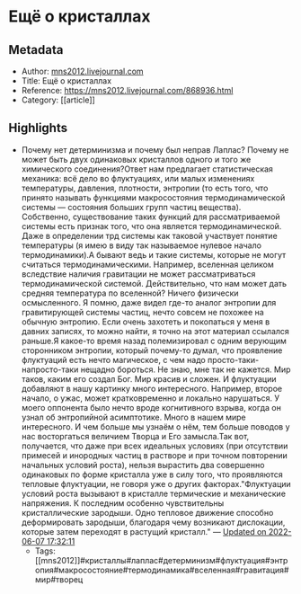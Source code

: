 # Ещё о кристаллах

## Metadata
- Author: [mns2012.livejournal.com]()
- Title: Ещё о кристаллах
- Reference: https://mns2012.livejournal.com/868936.html
- Category: [[article]]

## Highlights
- Почему нет детерминизма и почему был неправ Лаплас? Почему не может быть двух одинаковых кристаллов одного и того же химического соединения?Ответ нам предлагает статистическая механика: всё дело во флуктуациях, или малых изменениях температуры, давления, плотности, энтропии (то есть того, что принято называть функциями макросостояния термодинамической системы — состояния больших групп частиц вещества). Собственно, существование таких функций для рассматриваемой системы есть признак того, что она является термодинамической. Даже в определении трд системы как таковой участвует понятие температуры (я имею в виду так называемое нулевое начало термодинамики).А бывают ведь и такие системы, которые не могут считаться термодинамическими. Например, вселенная целиком вследствие наличия гравитации не может рассматриваться термодинамической системой. Действительно, что нам может дать средняя температура по вселенной? Ничего физически осмысленного. Я помню, даже видел где-то аналог энтропии для гравитирующей системы частиц, нечто совсем не похожее на обычную энтропию. Если очень захотеть и покопаться у меня в давних записях, то можно найти, я точно на этот материал ссылался раньше.Я какое-то время назад полемизировал с одним верующим сторонником энтропии, который почему-то думал, что проявление флуктуаций есть нечто магическое, с чем надо просто-таки-напросто-таки нещадно бороться. Не знаю, мне так не кажется. Мир таков, каким его создал Бог. Мир красив и сложен. И флуктуации добавляют в нашу картинку много интересного. Например, второе начало, о ужас, может кратковременно и локально нарушаться. У моего оппонента было нечто вроде когнитивного взрыва, когда он узнал об энтропийной асимптотике. Много в нашем мире интересного. И чем больше мы узнаём о нём, тем больше поводов у нас восторгаться величием Творца и Его замысла.Так вот, получается, что даже при всех идеальных условиях (при отсутствии примесей и инородных частиц в растворе и при точном повторении начальных условий роста), нельзя вырастить два совершенно одинаковых по форме кристалла уже в силу того, что проявляются тепловые флуктуации, не говоря уже о других факторах."Флуктуации условий роста вызывают в кристалле термические и механические напряжения. К последним особенно чувствительны кристаллические зародыши. Одно тепловое движение способно деформировать зародыши, благодаря чему возникают дислокации, которые затем переходят в растущий кристалл." — [Updated on 2022-06-07 17:32:11](https://hyp.is/nmuRxuZuEeynf4-STgXong/mns2012.livejournal.com/868936.html)
   - Tags: [[mns2012]]#кристаллы#лаплас#детерминизм#флуктуация#энтропия#макросостояние#термодинамика#вселенная#гравитация#мир#творец
